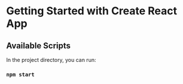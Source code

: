 # Getting Started with Create React App

## Available Scripts

In the project directory, you can run:

### `npm start`

